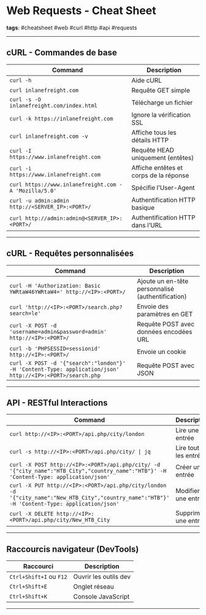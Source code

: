 # Web Requests - Cheat Sheet

**tags**: #cheatsheet #web #curl #http #api #requests

---

## cURL - Commandes de base

| Command                                                                 | Description                                       |
|-------------------------------------------------------------------------|---------------------------------------------------|
| `curl -h`                                                               | Aide cURL                                         |
| `curl inlanefreight.com`                                               | Requête GET simple                                |
| `curl -s -O inlanefreight.com/index.html`                              | Télécharge un fichier                             |
| `curl -k https://inlanefreight.com`                                    | Ignore la vérification SSL                        |
| `curl inlanefreight.com -v`                                            | Affiche tous les détails HTTP                     |
| `curl -I https://www.inlanefreight.com`                                | Requête HEAD uniquement (entêtes)                 |
| `curl -i https://www.inlanefreight.com`                                | Affiche entêtes et corps de la réponse            |
| `curl https://www.inlanefreight.com -A 'Mozilla/5.0'`                  | Spécifie l’User-Agent                             |
| `curl -u admin:admin http://<SERVER_IP>:<PORT>/`                       | Authentification HTTP basique                     |
| `curl http://admin:admin@<SERVER_IP>:<PORT>/`                          | Authentification HTTP dans l’URL                  |

---

## cURL - Requêtes personnalisées

| Command                                                                 | Description                                           |
|-------------------------------------------------------------------------|-------------------------------------------------------|
| `curl -H 'Authorization: Basic YWRtaW46YWRtaW4=' http://<IP>:<PORT>/`  | Ajoute un en-tête personnalisé (authentification)     |
| `curl 'http://<IP>:<PORT>/search.php?search=le'`                       | Envoie des paramètres en GET                         |
| `curl -X POST -d 'username=admin&password=admin' http://<IP>:<PORT>/` | Requête POST avec données encodées URL               |
| `curl -b 'PHPSESSID=sessionid' http://<IP>:<PORT>/`                    | Envoie un cookie                                      |
| `curl -X POST -d '{"search":"london"}' -H 'Content-Type: application/json' http://<IP>:<PORT>/search.php` | Requête POST avec JSON |

---

## API - RESTful Interactions

| Command                                                                                                   | Description         |
|-----------------------------------------------------------------------------------------------------------|---------------------|
| `curl http://<IP>:<PORT>/api.php/city/london`                                                            | Lire une entrée     |
| `curl -s http://<IP>:<PORT>/api.php/city/ \| jq`                                                         | Lire toutes les entrées |
| `curl -X POST http://<IP>:<PORT>/api.php/city/ -d '{"city_name":"HTB_City","country_name":"HTB"}' -H 'Content-Type: application/json'` | Créer une entrée     |
| `curl -X PUT http://<IP>:<PORT>/api.php/city/london -d '{"city_name":"New_HTB_City","country_name":"HTB"}' -H 'Content-Type: application/json'` | Modifier une entrée |
| `curl -X DELETE http://<IP>:<PORT>/api.php/city/New_HTB_City`                                            | Supprimer une entrée |

---

## Raccourcis navigateur (DevTools)

| Raccourci               | Description               |
|-------------------------|---------------------------|
| `Ctrl+Shift+I` ou `F12` | Ouvrir les outils dev     |
| `Ctrl+Shift+E`          | Onglet réseau             |
| `Ctrl+Shift+K`          | Console JavaScript        |

---

